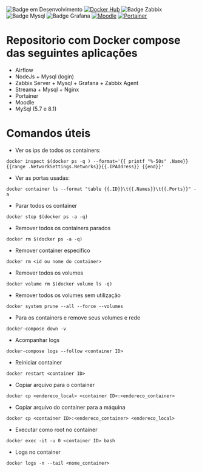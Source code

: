 ![Badge em Desenvolvimento](https://img.shields.io/badge/STATUS-EM%20DESENVOLVIMENTO-GREEN?style=plastic)
[![Docker Hub](https://img.shields.io/docker/v/owncloud/base?logo=docker&label=dockerhub&sort=semver&logoColor=white)](https://hub.docker.com/r/owncloud/base)
![Badge Zabbix](https://img.shields.io/static/v1?label=Zabbix&message=5.0&color=blue&style=plastic)
![Badge Mysql](https://img.shields.io/static/v1?label=MySql&message=5.7&color=blue&style=plastic)
![Badge Grafana](https://img.shields.io/static/v1?label=Grafana&message=9.3&color=blue&style=plastic)
[![Moodle](https://img.shields.io/badge/Moodle-ellakcy/mysql_maria_apache-green?logo=moodle&style=plastic)](https://hub.docker.com/r/ellakcy/moodle)
[![Portainer](https://img.shields.io/badge/Portainer-CE-blue?logo=portainer&style=plastic)](https://hub.docker.com/r/portainer/portainer-ce)




# Repositorio com Docker compose das seguintes aplicações

* Airflow
* NodeJs + Mysql (login) 
* Zabbix Server + Mysql + Grafana + Zabbix Agent
* Streama + Mysql + Nginx
* Portainer
* Moodle
* MySql (5.7 e 8.1)


# Comandos úteis
* Ver os ips de todos os containers:

```
docker inspect $(docker ps -q ) --format='{{ printf "%-50s" .Name}} {{range .NetworkSettings.Networks}}{{.IPAddress}} {{end}}'
```

* Ver as portas usadas:
```
docker container ls --format "table {{.ID}}\t{{.Names}}\t{{.Ports}}" -a
```

* Parar todos os container 

```
docker stop $(docker ps -a -q)
```

* Remover todos os containers parados

```
docker rm $(docker ps -a -q)
```

* Remover container especifico

```
docker rm <id ou nome do container>
```

* Remover todos os volumes
```
docker volume rm $(docker volume ls -q)
```
* Remover todos os volumes sem utilização
```
docker system prune --all --force --volumes
```
* Para os containers e remove seus volumes e rede
```
docker-compose down -v
```
* Acompanhar logs
```
docker-compose logs --follow <container ID>
```
* Reiniciar container
```
docker restart <container ID>
```
* Copiar arquivo para o container
```
docker cp <endereco_local> <container ID>:<endereco_container>
```
* Copiar arquivo do container para a máquina
```
docker cp <container ID>:<endereco_container> <endereco_local>
```
* Executar como root no container
```
docker exec -it -u 0 <container ID> bash
```

* Logs no container
```
docker logs -n --tail <nome_container>
```


